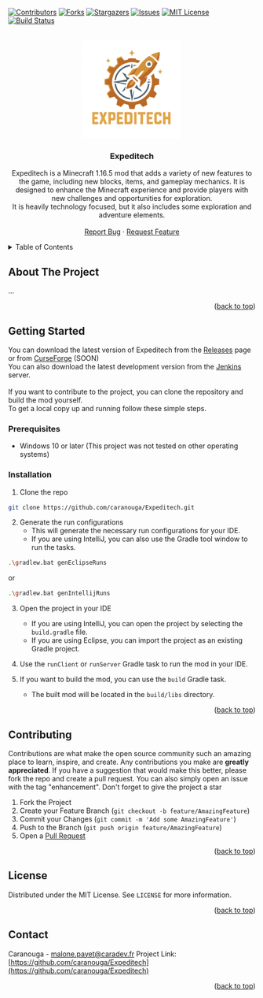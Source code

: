 [![Contributors][contributors-shield]][contributors-url]
[![Forks][forks-shield]][forks-url]
[![Stargazers][stars-shield]][stars-url]
[![Issues][issues-shield]][issues-url]
[![MIT License][license-shield]][license-url]
[![Build Status][jenkins-shield]][jenkins-url]

<br />
<div align="center">
    <a href="https://github.com/caranouga/Expeditech">
        <img src="images/icon.png" alt="Latest Release" width="200" height="200" />
    </a>
    <h3 align="center">Expeditech</h3>
    <p align="center">
        Expeditech is a Minecraft 1.16.5 mod that adds a variety of new features to the game, including new blocks, items, and gameplay mechanics. It is designed to enhance the Minecraft experience and provide players with new challenges and opportunities for exploration.
        <br />
        It is heavily technology focused, but it also includes some exploration and adventure elements.
        <br />
        <br />
        <a href="https://github.com/Caranouga/Expeditech/issues/new?template=bug_report.yml">Report Bug</a>
        ·
        <a href="https://github.com/Caranouga/Expeditech/issues/new?template=feature_request.yml">Request Feature</a>
    </p>
</div>
<details>
    <summary>Table of Contents</summary>
    <ol>
        <li>
            <a href="#about-the-project">About The Project</a>
        </li>
        <li>
            <a href="#getting-started">Getting Started</a>
            <ul>
                <li><a href="#prerequisites">Prerequisites</a></li>
                <li><a href="#installation">Installation</a></li>
            </ul>
        </li>
        <li><a href="#contributing">Contributing</a></li>
        <li><a href="#license">License</a></li>
        <li><a href="#contact">Contact</a></li>
    </ol>
</details>


## About The Project

...

<p align="right">(<a href="#top">back to top</a>)</p>


## Getting Started

You can download the latest version of Expeditech from the [Releases](https://github.com/caranouga/Expeditech/releases) page or from [CurseForge](https://github.com/Caranouga/Expeditech) (SOON)
<br />
You can also download the latest development version from the [Jenkins][jenkins-url] server.
<br />
<br />
If you want to contribute to the project, you can clone the repository and build the mod yourself.
<br />
To get a local copy up and running follow these simple steps.

### Prerequisites
* Windows 10 or later (This project was not tested on other operating systems)

### Installation

1. Clone the repo
```sh
git clone https://github.com/caranouga/Expeditech.git
```

2. Generate the run configurations
   - This will generate the necessary run configurations for your IDE.
   - If you are using IntelliJ, you can also use the Gradle tool window to run the tasks.
```sh
.\gradlew.bat genEclipseRuns
```
or
```sh
.\gradlew.bat genIntellijRuns
```

3. Open the project in your IDE
   - If you are using IntelliJ, you can open the project by selecting the `build.gradle` file.
   - If you are using Eclipse, you can import the project as an existing Gradle project.

4. Use the `runClient` or `runServer` Gradle task to run the mod in your IDE.

5. If you want to build the mod, you can use the `build` Gradle task.
   - The built mod will be located in the `build/libs` directory.
   
<p align="right">(<a href="#top">back to top</a>)</p>


## Contributing

Contributions are what make the open source community such an amazing place to learn, inspire, and create. Any contributions you make are **greatly appreciated**.
If you have a suggestion that would make this better, please fork the repo and create a pull request. You can also simply open an issue with the tag "enhancement".
Don't forget to give the project a star
1. Fork the Project
2. Create your Feature Branch (`git checkout -b feature/AmazingFeature`)
3. Commit your Changes (`git commit -m 'Add some AmazingFeature'`)
4. Push to the Branch (`git push origin feature/AmazingFeature`)
5. Open a <a href="https://github.com/Caranouga/Expeditech/pulls">Pull Request</a>
<p align="right">(<a href="#top">back to top</a>)</p>


## License

Distributed under the MIT License. See `LICENSE` for more information.
<p align="right">(<a href="#top">back to top</a>)</p>


## Contact

Caranouga - malone.payet@caradev.fr
Project Link: [https://github.com/caranouga/Expeditech](https://github.com/caranouga/Expeditech)
<p align="right">(<a href="#top">back to top</a>)</p>


[contributors-shield]: https://img.shields.io/github/contributors/caranouga/Expeditech.svg?style=for-the-badge
[contributors-url]: https://github.com/caranouga/Expeditech/graphs/contributors
[forks-shield]: https://img.shields.io/github/forks/caranouga/Expeditech.svg?style=for-the-badge
[forks-url]: https://github.com/caranouga/Expeditech/network/members
[stars-shield]: https://img.shields.io/github/stars/caranouga/Expeditech.svg?style=for-the-badge
[stars-url]: https://github.com/caranouga/Expeditech/stargazers
[issues-shield]: https://img.shields.io/github/issues/caranouga/Expeditech.svg?style=for-the-badge
[issues-url]: https://github.com/caranouga/Expeditech/issues
[license-shield]: https://img.shields.io/github/license/caranouga/Expeditech.svg?style=for-the-badge
[license-url]: https://github.com/caranouga/Expeditech/blob/master/LICENSE
[jenkins-shield]: https://jenkins.caradev.fr/job/Expeditech/badge/icon?style=flat-square&subject=Jenkins%20Status
[jenkins-url]: https://jenkins.caradev.fr/job/Expeditech/